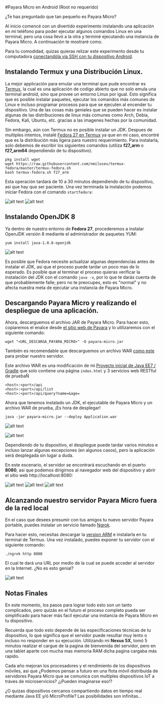 
#Payara Micro en Android (Root no requerido)

¿Te has preguntado que tan pequeño es Payara Micro?

Al inicio comencé con un divertido experimento instalando una aplicación en mi teléfono para poder ejecutar algunos comandos Linux en una terminal, pero una cosa llevó a la otra y terminé ejecutando una instancia de Payara Micro. A continuación te mostraré como.

Para tu comodidad, quizas quieras relizar este experimento desde tu computadora [conectandóla vía SSH con tu dispositivo Android](https://termux.com/ssh.html).

## Instalando Termux y una Distribución Linux.

La mejor applicación para emular una terminal que pude encontrar es [Termux](https://play.google.com/store/apps/details?id=com.termux), la cual es una aplicación de codigo abierto que no solo emula una terminal android, sino que provee un entorno Linux por igual. Esto significa que es posible instalar paquetes, ejecutar los comandos más comunes de Linux e incluso programar procesos para que se ejecuten al encender tu dispositivo. Una de las cosas más geniales que se pueden hacer es instalar algunas de las distribuciones de linux más comunes como Arch, Debia, Fedora, Kali, Ubuntu, etc. gracias a las imagenes hechas por la comunidad.

Sin embargo, aún con Termux no es posible instalar un JDK. Despues de multiples intentos, instalé [Fedora 27 en Termux](https://wiki.termux.com/wiki/Fedora) ya que en mi caso, encontré que es la distribución más ligera para nuestro requerimiento. Para instalarla, solo debemos de escribir los siguientes comandos (utiliza **f27_arm** o **f27_arm64** dependiendo de tu dispositivo).

    pkg install wget
    wget https://raw.githubusercontent.com/nmilosev/termux-fedora/master/termux-fedora.sh
    bash termux-fedora.sh f27_arm

Esta operación tardará de 10 a 30 minutos dependiendo de tu dispositivo, asi que hay que ser paciente. Una vez terminada la instalación podemos iniciar Fedora con el comando `startfedora`:

![alt text](http://guate-jug.net/payara-android/2.png "instaling fedora 1")
![alt text](http://guate-jug.net/payara-android/4.png "instaling fedora 2")

## Instalando OpenJDK 8

Ya dentro de nuestro entorno de **Fedora 27**, procederemos a instalar OpenJDK versión 8 mediante el administrador de paquetes YUM:

    yum install java-1.0.8-openjdk

![alt text](http://guate-jug.net/payara-android/5.png "instaling JDK")

Es posible que Fedora necesite actualizar algunas dependencias antes de instalar el JDK, asi que el proceso puede tardar un poco mas de lo esperado. Es posible que al terminar el proceso quieras verificar la instalación del JDK con el comando `java -v`, por lo que te darás cuenta de que probablemente falle; pero no te preocupes, esto es "normal" y no afecta nuestra meta de ejecutar una instancia de Payara Micro.

## Descargando Payara Micro y realizando el despliegue de una aplicación.

Ahora, descarguemos el archivo JAR de Payara Micro. Para hacer esto, copiaremos el enalce desde [el sitio web de Payara](https://www.payara.fish/downloads) y lo utilizaremos con el siguiente comando:

    wget "<URL_DESCARGA_PAYARA_MICRO>" -O payara-micro.jar

También es recomendable que descarguemos un archivo WAR [como este](https://www.dropbox.com/s/w573h7lajd9405w/Application.war?dl=1) para probar nuestro servidor.

Este archivo WAR es una modificación de mi [Proyecto inicial de Java EE7 / Gradle](https://github.com/Motojo/Java-EE7-Starter-Project) que solo contiene una página `index.html` y 3 servicios web RESTful de pruebaÑ


    <host>:<port>/api
    <host>:<port>/api/list
    <host>:<port>/api/query?name=&age=

Ahora que tenemos instalado un JDK, el ejecutable de Payara Micro y un archivo WAR de prueba, ¡Es hora de desplegar!

    java -jar payara-micro.jar --deploy Application.war

![alt text](http://guate-jug.net/payara-android/6.png "all needed files")

![alt text](http://guate-jug.net/payara-android/8.png "all needed files")

Dependiendo de tu dispositivo, el despliegue puede tardar varios minutos e incluso lanzar algunas excepciones (en algunos casos), pero la aplicación será desplegada sin lugar a duda.

En este escenario, el servidor se encontrará escuchando en el puerto **8080**, asi que podemos dirigirnos al navegador web del dispositivo y abrir el sitio web http://localhost:8080:

![alt text](http://guate-jug.net/payara-android/9.png "all needed files")
![alt text](http://guate-jug.net/payara-android/10.png "all needed files")
![alt text](http://guate-jug.net/payara-android/11.png "all needed files")

## Alcanzando nuestro servidor Payara Micro fuera de la red local

En el caso que desees presumir con tus amigos tu nuevo servidor Payara portable, puedes instalar un servicio llamado [Ngrok](https://ngrok.com).

Para hacer esto, necesitas descargar la [version ARM](https://ngrok.com/download) e instalarla en tu terminal de Termux. Una vez instalado, puedes exponer tu servidor con el siguiente comando:

    ./ngrok http 8080

El cual te dará una URL por medio de la cual se puede acceder al servidor en la Internet.
¿No es esto genial?

![alt text](http://guate-jug.net/payara-android/12.png "ngrok")

## Notas Finales

En este momento, los pasos para lograr todo esto son un tanto complicados, pero quizás en el futuro el proceso completo pueda ser simplificado para hacer más facil ejecutar una instancia de Payara Micro en tu dispositivo.

Recuerda que todo esto depende de las especificaciones técnicas de tu dispositivo, lo que significa que el servidor puede resultar muy lento o incluso no responder en su ejecución. Utilizando mi **Nexus 5X**, tomó 5 minutos realizar el cargue de la pagina de bienvenida del servidor, pero en una tablet aparte con mucha mas memoria RAM dicha pagina cargaba más rapido.

Cada año mejoran los procesadores y el rendimiento de los dispositivos móviles, asi que ¿Podemos pensar a futuro en una flota móvil distribuida de servidores Payara Micro que se comunica con multiples dispositivos IoT a tráves de microservicios? ¿¡Pueden imaginarse eso!?

¿O quizas dispositivos cercanos compartiendo datos en tiempo real mediante Java EE y/ó MicroProfile? Las posibilidades son infinitas...
